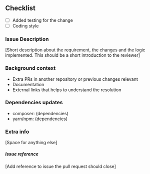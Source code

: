 ## Checklist
 - [ ] Added testing for the change
 - [ ] Coding style

### Issue Description
[Short description about the requirement, the changes and the logic implemented.
This should be a short introduction to the reviewer]

### Background context
 - Extra PRs in another repository or previous changes relevant
 - Documentation
 - External links that helps to understand the resolution

### Dependencies updates
- composer: (dependencies)
- yarn/npm: (dependencies)

### Extra info
[Space for anything else]

##### Issue reference
[Add reference to issue the pull request should close]
